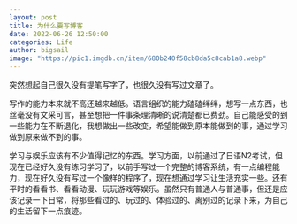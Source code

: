 ```yaml
---
layout: post
title: 为什么要写博客
date: 2022-06-26 12:50:00
categories: Life
author: bigsail
image: "https://pic1.imgdb.cn/item/680b240f58cb8da5c8cab1a8.webp"
---
```


突然想起自己很久没有提笔写字了，也很久没有写过文章了。

写作的能力本来就不高还越来越低。语言组织的能力磕磕绊绊，想写一点东西，也丝毫没有文采可言，甚至想把一件事条理清晰的说清楚都已费劲。自己能感受的到一些能力在不断退化，我想做出一些改变，希望能做到原本能做到的事，通过学习做到原来做不到的事。

学习与娱乐应该有不少值得记忆的东西。学习方面，以前通过了日语N2考试，但现在已经好久没有练习学习了，以前手写过一个完整的博客系统，有一点编程能力，现在好久没有写过一个像样的程序了，现在想通过学习让生活充实一些。还有平时的看看书、看看动漫、玩玩游戏等娱乐。虽然只有普通人与普通事，但还是应该记录一下日常，将那些看过的、玩过的、体验过的、离别过的记录下来，为自己的生活留下一点痕迹。
